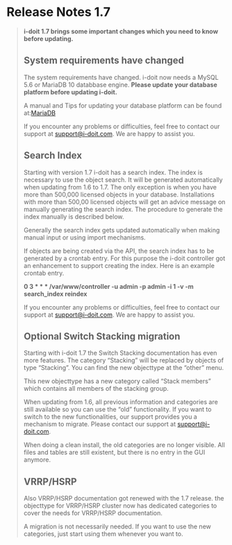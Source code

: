 # Release Notes 1.7

> **i-doit 1.7 brings some important changes which you need to know before updating.**
> 
> System requirements have changed
> --------------------------------
> 
> The system requirements have changed. i-doit now needs a MySQL 5.6 or MariaDB 10 databbase engine. **Please update your database platform before updating i-doit.**
> 
> A manual and Tips for updating your database platform can be found at:[MariaDB](https://www.mariadb.org)
> 
> If you encounter any problems or difficulties, feel free to contact our support at [support@i-doit.com](mailto:support@i-doit.com). We are happy to assist you.
> 
> Search Index
> ------------
> 
> Starting with version 1.7 i-doit has a search index. The index is necessary to use the object search. It will be generated automatically when updating from 1.6 to 1.7. The only exception is when you have more than 500,000 licensed objects in your database. Installations with more than 500,00 licensed objects will get an advice message on manually generating the search index. The procedure to generate the index manually is described below.
> 
> Generally the search index gets updated automatically when making manual input or using import mechanisms.
> 
> If objects are being created via the API, the search index has to be generated by a crontab entry. For this purpose the i-doit controller got an enhancement to support creating the index. Here is an example crontab entry.
> 
>   **0 3 * * * /var/www/controller -u admin -p admin -i 1 -v -m search_index reindex**
> 
> If you encounter any problems or difficulties, feel free to contact our support at [support@i-doit.com](mailto:support@i-doit.com). We are happy to assist you.
> 
> Optional Switch Stacking migration
> ----------------------------------
> 
> Starting with i-doit 1.7 the Switch Stacking documentation has even more features. The category “Stacking” will be replaced by objects of type “Stacking”. You can find the new objecttype at the “other” menu.
> 
> This new objecttype has a new category called “Stack members” which contains all members of the stacking group.
> 
> When updating from 1.6, all previous information and categories are still available so you can use the “old” functionality. If you want to switch to the new functionalities, our support provides you a mechanism to migrate. Please contact our support at [support@i-doit.com](mailto:support@i-doit.com).
> 
> When doing a clean install, the old categories are no longer visible. All files and tables are still existent, but there is no entry in the GUI anymore.
> 
> VRRP/HSRP
> ---------
> 
> Also VRRP/HSRP documentation got renewed with the 1.7 release. the objecttype for VRRP/HSRP cluster now has dedicated categories to cover the needs for VRRP/HSRP documentation.
> 
> A migration is not necessarily needed. If you want to use the new categories, just start using them whenever you want to.